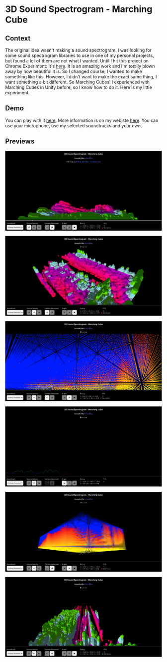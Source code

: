 # 3D Sound Spectrogram - Marching Cube
## Context
The original idea wasn't making a sound spectrogram. I was looking for some sound spectrogram libraries to use in one of my personal projects, but found a lot of them are not what I wanted. Until I hit this project on Chrome Experiment: It's [here](https://musiclab.chromeexperiments.com/spectrogram/). It is an amazing work and I'm totally blown away by how beautiful it is. So I changed course, I wanted to make something like this. However, I didn't want to make the exact same thing, I want something a bit different. So Marching Cubes! I experienced with Marching Cubes in Unity before, so I know how to do it. Here is my little experiment.

## Demo
You can play with it [here](https://qdinh.me/). More information is on my webiste [here](https://qdinh.me/). You can use your microphone, use my selected soundtracks and your own.

## Previews
![Project Preview Image](src/assets/previews/3d-spectrogram-preview1.png)

![Project Preview Image](src/assets/previews/3d-spectrogram-preview2.png)

![Project Preview Image](src/assets/previews/3d-spectrogram-preview3.png)

![Project Preview Image](src/assets/previews/3d-spectrogram-preview4.png)

![Project Preview Image](src/assets/previews/3d-spectrogram-preview5.png)

![Project Preview Image](src/assets/previews/3d-spectrogram-preview6.png)
